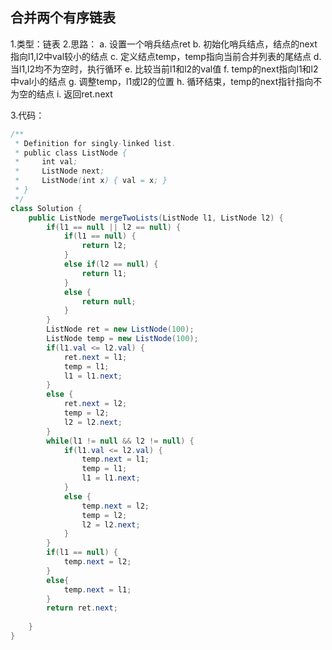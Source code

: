 ## 合并两个有序链表
1.类型：链表
2.思路：
	a. 设置一个哨兵结点ret
	b. 初始化哨兵结点，结点的next指向l1,l2中val较小的结点
	c. 定义结点temp，temp指向当前合并列表的尾结点
	d. 当l1,l2均不为空时，执行循环
	e. 比较当前l1和l2的val值
	f. temp的next指向l1和l2中val小的结点
	g. 调整temp，l1或l2的位置
	h. 循环结束，temp的next指针指向不为空的结点
	i. 返回ret.next

3.代码：
````java
/**
 * Definition for singly-linked list.
 * public class ListNode {
 *     int val;
 *     ListNode next;
 *     ListNode(int x) { val = x; }
 * }
 */
class Solution {
    public ListNode mergeTwoLists(ListNode l1, ListNode l2) {
        if(l1 == null || l2 == null) {
            if(l1 == null) {
                return l2;
            }
            else if(l2 == null) {
                return l1;
            }
            else {
                return null;
            }
        }
        ListNode ret = new ListNode(100);
        ListNode temp = new ListNode(100);
        if(l1.val <= l2.val) {
            ret.next = l1;
            temp = l1;
            l1 = l1.next;
        }
        else {
            ret.next = l2;
            temp = l2;
            l2 = l2.next;
        }
        while(l1 != null && l2 != null) {
            if(l1.val <= l2.val) {
                temp.next = l1;
                temp = l1;
                l1 = l1.next;
            }
            else {
                temp.next = l2;
                temp = l2;
                l2 = l2.next;
            }
        }
        if(l1 == null) {
            temp.next = l2;
        }
        else{
            temp.next = l1;
        }
        return ret.next;
        
    }
}
````